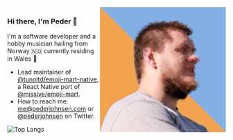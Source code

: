 <img align="right" src="https://github.com/pederjohnsen/pederjohnsen/blob/main/pederjohnsen.png" alt="Artistic photo of Peder" width="290px" height="290px" />

### Hi there, I'm Peder 👋

I'm a software developer and a hobby musician hailing from Norway 🇳🇴 currently residing in Wales 🏴󠁧󠁢󠁷󠁬󠁳󠁿

- Lead maintainer of <a href="https://github.com/tunoltd/emoji-mart-native" target="_blank">@tunoltd/emoji-mart-native</a>, a React Native port of <a href="https://github.com/missive/emoji-mart" target="_blank">@missive/emoji-mart</a>.
- How to reach me: me@pederjohnsen.com or <a href="https://twitter.com/pederjohnsen" target="_blank">@pederjohnsen</a> on Twitter.

![Top Langs](https://github-readme-stats.vercel.app/api/top-langs/?username=pederjohnsen&layout=compact&langs_count=10&hide=html,css)
